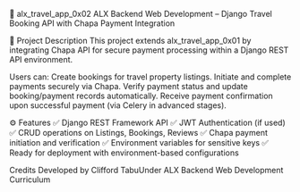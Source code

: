 🚀 alx_travel_app_0x02
ALX Backend Web Development – Django Travel Booking API with Chapa Payment Integration

📌 Project Description
This project extends alx_travel_app_0x01 by integrating Chapa API for secure payment processing within a Django REST API environment.

Users can:
Create bookings for travel property listings.
Initiate and complete payments securely via Chapa.
Verify payment status and update booking/payment records automatically.
Receive payment confirmation upon successful payment (via Celery in advanced stages).

⚙️ Features
✅ Django REST Framework API
✅ JWT Authentication (if used)
✅ CRUD operations on Listings, Bookings, Reviews
✅ Chapa payment initiation and verification
✅ Environment variables for sensitive keys
✅ Ready for deployment with environment-based configurations

Credits
Developed by Clifford TabuUnder ALX Backend Web Development Curriculum
